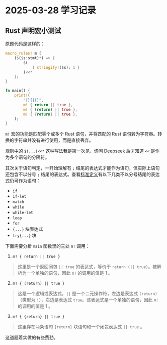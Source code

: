 # 2025-03-28 学习记录

## Rust 声明宏小测试

原题代码是这样的：

```rust
macro_rules! m {
    ($($s:stmt)*) => {
        $(
            { stringify!($s); 1 }
        )<<*
    };
}

fn main() {
    print!(
        "{}{}{}",
        m! { return || true },
        m! { (return) || true },
        m! { {return} || true },
    );
}
```

`m!` 宏的功能是匹配零个或多个 Rust 语句，并将匹配的 Rust 语句转为字符串。转换的字符串并没有进行使用，而是直接丢弃。

规则中的 `$(...)<<*` 这种写法我是第一次见，询问 Deepseek 后才知道 `<<` 是作为多个语句的分隔符。

其次关于语句判定，一开始理解有 `;` 结尾的表达式才能作为语句，但实际上语句还包含不以分号 `;` 结尾的表达式。查看[标准定义](https://github.com/rust-lang/rust/blob/1.30.1/src/libsyntax/parse/classify.rs#L17-L37)有以下几类不以分号结尾的表达式仍可作为语句：

- `if`
- `if-let`
- `match`
- `while`
- `while-let`
- `loop`
- `for`
- `{...}` 块表达式
- `try{...}` 块

下面需要分析 `main` 函数里的三处 `m!` 调用：

1. `m! { return || true }`

> 这里是一个返回闭包 `|| true` 的表达式，等价于 `return (|| true)`。被解析为一个单独的语句，因此 `m!` 的调用的值是 1 。

2. `m! { (return) || true }` 

> 这是一个逻辑或表达式，`||` 是一个二元操作符，左边是表达式 `(return)`（类型为 `!`），右边是表达式 `true`。该表达式是一个单独的语句，因此 `m!` 的调用的值是 1 。

3. `m! { {return} || true }`

> 这里存在两条语句 `{return}` 块语句和一个闭包表达式 `|| true` 。

这道题着实做的有些费劲。